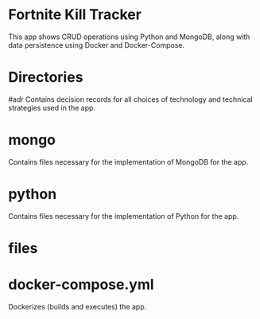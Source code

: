 # Fortnite Kill Tracker

This app shows CRUD operations using Python and MongoDB, along with data persistence using Docker and Docker-Compose.

# Directories

#adr
Contains decision records for all choices of technology and technical strategies used in the app.

# mongo
Contains files necessary for the implementation of MongoDB for the app.

# python
Contains files necessary for the implementation of Python for the app.

# files

# docker-compose.yml
Dockerizes (builds and executes) the app.
